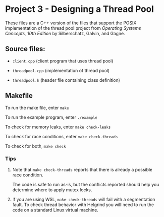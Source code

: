 # Project 3 - Designing a Thread Pool

These files are a C++ version of the files that support the POSIX
implementation of the thread pool project from *Operating Systems
Concepts, 10th Edition* by Silberschatz, Galvin, and Gagne.

## Source files:

- `client.cpp` (client program that uses thread pool)

- `threadpool.cpp` (implementation of thread pool)

- `threadpool.h` (header file containing class definition)

## Makefile

To run the make file, enter `make`

To run the example program, enter `./example`

To check for memory leaks, enter `make check-leaks`

To check for race conditions, enter `make check-threads`

To check for both, `make check`

### Tips

1. Note that `make check-threads` reports that there is already a possible
   race condition.

   The code is safe to run as-is, but the conflicts reported should help
   you determine where to apply mutex locks.

2. If you are using WSL, `make check-threads` will fail with a
   segmentation fault. To check thread behavior with Helgrind you will
   need to run the code on a standard Linux virtual machine.

